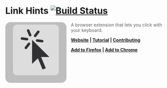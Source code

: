 # Link Hints [![Build Status][travis-badge]][travis-link]

<img src="icon.svg" alt="" align="left" style="margin-right: 1em;">

> A browser extension that lets you click with your keyboard.

**[Website] | [Tutorial] | [Contributing]**

**[Add to Firefox] | [Add to Chrome]**

[add to chrome]: https://lydell.github.io/LinkHints#note
[add to firefox]: https://lydell.github.io/LinkHints#note
[contributing]: https://github.com/lydell/LinkHints/blob/master/package.json
[travis-badge]: https://travis-ci.com/lydell/LinkHints.svg?branch=master
[travis-link]: https://travis-ci.com/lydell/LinkHints
[tutorial]: https://lydell.github.io/LinkHints/tutorial.html
[website]: https://lydell.github.io/LinkHints
